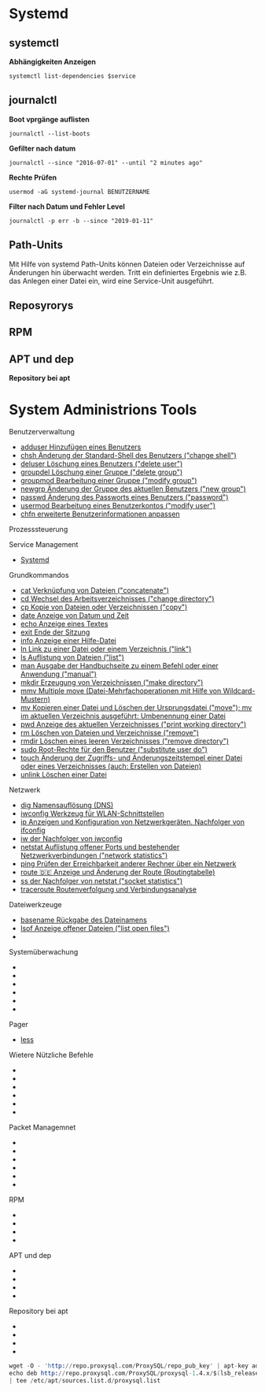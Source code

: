 # Systemd

## systemctl

**Abhängigkeiten Anzeigen**

`systemctl list-dependencies $service`

## journalctl

**Boot vprgänge auflisten**

`journalctl --list-boots`

**Gefilter nach datum**

`journalctl --since "2016-07-01" --until "2 minutes ago"`

**Rechte Prüfen**

`usermod -aG systemd-journal BENUTZERNAME`

**Filter nach Datum und Fehler Level**

`journalctl -p err -b --since "2019-01-11"`

## Path-Units
Mit Hilfe von systemd Path-Units können Dateien oder Verzeichnisse auf Änderungen hin überwacht werden. Tritt ein definiertes Ergebnis wie z.B. das Anlegen einer Datei ein, wird eine Service-Unit ausgeführt.

## Reposyrorys

## RPM

## APT und dep

**Repository bei apt**

# System Administrions Tools

Benutzerverwaltung

* [adduser  Hinzufügen eines Benutzers](../adduser)
* [chsh Änderung der Standard-Shell des Benutzers ("change shell")](../chsh)
* [deluser Löschung eines Benutzers ("delete user")](../deluser)
* [groupdel Löschung einer Gruppe ("delete group")](../groupdel)
* [groupmod Bearbeitung einer Gruppe ("modify group")](../groupmod)
* [newgrp Änderung der Gruppe des aktuellen Benutzers ("new group")](../newgrp)
* [passwd Änderung des Passworts eines Benutzers ("password")](../passwd)
* [usermod Bearbeitung eines Benutzerkontos ("modify user")](../)
* [chfn erweiterte Benutzerinformationen anpassen](../chfn)

Prozesssteuerung

Service Management

* [Systemd](../systemd)

Grundkommandos

* [cat Verknüpfung von Dateien ("concatenate")](../cat)
* [cd Wechsel des Arbeitsverzeichnisses ("change directory")](./cd)
* [cp Kopie von Dateien oder Verzeichnissen ("copy")](../cp)
* [date Anzeige von Datum und Zeit](../date)
* [echo Anzeige eines Textes](../echo)
* [exit Ende der Sitzung](../exit)
* [info Anzeige einer Hilfe-Datei](../info)
* [ln Link zu einer Datei oder einem Verzeichnis ("link")](../link)
* [ls Auflistung von Dateien ("list")](../ls)
* [man Ausgabe der Handbuchseite zu einem Befehl oder einer Anwendung ("manual")](../man)
* [mkdir Erzeugung von Verzeichnissen ("make directory")](..(mkdir))
* [mmv Multiple move (Datei-Mehrfachoperationen mit Hilfe von Wildcard-Mustern)](../mmv)
* [mv Kopieren einer Datei und Löschen der Ursprungsdatei ("move"); mv im aktuellen Verzeichnis ausgeführt: Umbenennung einer Datei](../mv)
* [pwd Anzeige des aktuellen Verzeichnisses ("print working directory")](../pwd)
* [rm Löschen von Dateien und Verzeichnisse ("remove")](../rm)
* [rmdir Löschen eines leeren Verzeichnisses ("remove directory")](../rmdir)
* [sudo Root-Rechte für den Benutzer ("substitute user do")](../sudo)
* [touch Änderung der Zugriffs- und Änderungszeitstempel einer Datei oder eines Verzeichnisses (auch: Erstellen von Dateien)](../touch)
* [unlink Löschen einer Datei](../unlink)

Netzwerk

* [dig Namensauflösung (DNS)](../)
* [iwconfig Werkzeug für WLAN-Schnittstellen](../)
* [ip Anzeigen und Konfiguration von Netzwerkgeräten. Nachfolger von ifconfig](../)
* [iw der Nachfolger von iwconfig](../)
* [netstat Auflistung offener Ports und bestehender Netzwerkverbindungen ("network statistics")](../)
* [ping Prüfen der Erreichbarkeit anderer Rechner über ein Netzwerk](../)
* [route 🇩🇪 Anzeige und Änderung der Route (Routingtabelle)](../)
* [ss der Nachfolger von netstat ("socket statistics")](../)
* [traceroute Routenverfolgung und Verbindungsanalyse](../)

Dateiwerkzeuge

* [basename Rückgabe des Dateinamens](../basename)
* [lsof Anzeige offener Dateien ("list open files")](../lsof)
* [](../)

Systemüberwachung

* [](../)
* [](../)
* [](../)
* [](../)
* [](../)
* [](../)

Pager

* [less](../system-administration-pager-less)


Wietere Nützliche Befehle

* [](../system-administration-pager)
* [](../system-administration-pager)
* [](../system-administration-pager)
* [](../system-administration-pager)
* [](../system-administration-pager)
* [](../system-administration-pager)

Packet Managemnet

* [](../)
* [](../)
* [](../)
* [](../)
* [](../)
* [](../)

RPM

* [](../)
* [](../)
* [](../)
* [](../)

APT und dep

* [](../)
* [](../)
* [](../)
* [](../)

Repository bei apt

* [](../)
* [](../)
* [](../)
* [](../)

```s
wget -O - 'http://repo.proxysql.com/ProxySQL/repo_pub_key' | apt-key add -
echo deb http://repo.proxysql.com/ProxySQL/proxysql-1.4.x/$(lsb_release -sc)/ ./ \
| tee /etc/apt/sources.list.d/proxysql.list
```
